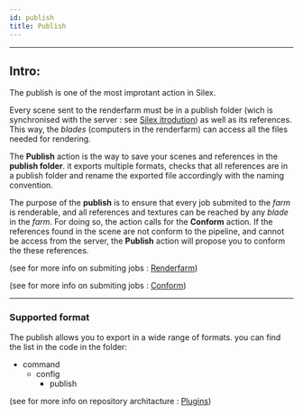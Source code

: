 ```yaml
---
id: publish
title: Publish
---
```


___

## Intro:

The publish is one of the most improtant action in Silex. 

Every scene sent to the renderfarm must be in a publish folder (wich is synchronised with the server :  see [Silex itrodution](../Silex.md)) as well as its references. This way, the *blades* (computers in the renderfarm) can access all the files needed for rendering.

The **Publish** action is the way to save your scenes and references in the **publish folder**. it exports multiple formats, checks that all references are in a publish folder and rename the exported file accordingly with the naming convention.

The purpose of the **publish** is to ensure that every job submited to the *farm* is renderable, and all references and textures can be reached by any *blade* in the *farm*. For doing so, the action calls for the **Conform** action. If the references found in the scene are not conform to the pipeline, and cannot be access from the server, the **Publish** action will propose you to conform the these references.

(see for more info on submiting jobs : [Renderfarm](../../Renderfarm/renderfarm.md))

(see for more info on submiting jobs : [Conform](./conform.md))
___

### Supported format

The publish allows you to export in a wide range of formats. you can find the list in the code in the folder:

- command
    - config
        - publish 

(see for more info on repository architacture : [Plugins](../Plugins/Plugins.md))

